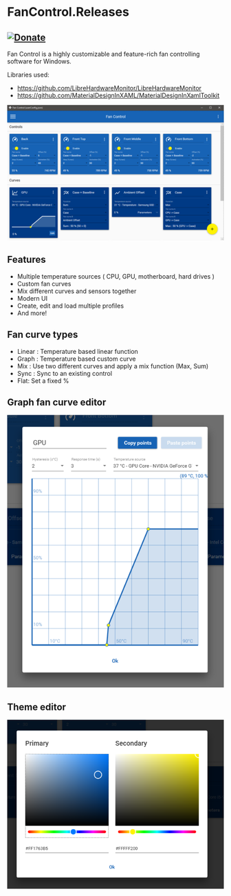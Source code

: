 # FanControl.Releases

## [![Donate](https://img.shields.io/badge/Donate-PayPal-green.svg)](https://www.paypal.com/cgi-bin/webscr?cmd=_donations&business=N4JPSTUQHRJM8&currency_code=USD&source=url&item_name=Fan+Control)

Fan Control is a highly customizable and feature-rich fan controlling software for Windows.

Libraries used:
* https://github.com/LibreHardwareMonitor/LibreHardwareMonitor
* https://github.com/MaterialDesignInXAML/MaterialDesignInXamlToolkit

![Fan Control](Images/MainUI.png)

## Features

* Multiple temperature sources ( CPU, GPU, motherboard, hard drives )
* Custom fan curves
* Mix different curves and sensors together
* Modern UI
* Create, edit and load multiple profiles
* And more!

## Fan curve types

* Linear : Temperature based linear function
* Graph : Temperature based custom curve
* Mix : Use two different curves and apply a mix function (Max, Sum)
* Sync : Sync to an existing control
* Flat: Set a fixed %

## Graph fan curve editor

![Fan Control](Images/GraphDialog.png)

## Theme editor

![Fan Control](Images/ColorsDialog.png)